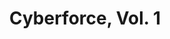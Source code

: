 ---
title: "Cyberforce, Vol. 1"
issue: 3A
issue_nr: 3
full_title: "The Tin Men Of War, Part 3"
subtitle: ""
story_arc: The Tin Men Of War
crossover: ""
variant: A
publisher: Image Comics
creators: 
  - Eric Silvestri
  - Marc Silvestri
  - John Tighe
release_date: May 1993
release_year: 1993
genre:
  - Action
  - Adventure
  - Super-Heroes
format: Comic
pages: 32
signed_by: ""
price: 1.95
---